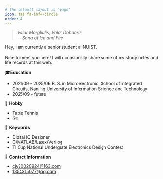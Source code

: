 ```yaml
---
# the default layout is 'page'
icon: fas fa-info-circle
order: 4
---
```

>*Valar Morghulis, Valar Dohaeris \
 -- Song of Ice and Fire*

Hey, I am currently a senior student at NUIST. \
\
Nice to meet you here! I will occasionally share some of my study notes and life records at this web. 

 🎓**Education**
 - 2021/09 - 2025/06 B. S. in Microelectronic, School of Integrated Circuits, Nanjing University of Information Science and Technology
 - 2025/09 - future

🏓 **Hobby**
- Table Tennis
- Go

🔎 **Keywords**
  - Digital IC Designer
  - C/MATLAB/Latex/Verilog
  - TI Cup National Undergrate Electronics Design Contest

📧 **Contact Information** 

- cjy20020924@163.com
- 1354315077@qq.com